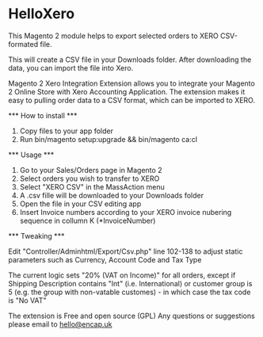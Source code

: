# HelloXero
This Magento 2 module helps to export selected orders to XERO CSV-formated file.

This will create a CSV file in your Downloads folder. After downloading the data, you can import the file into Xero.


Magento 2 Xero Integration Extension allows you to integrate your Magento 2 Online Store with Xero Accounting Application. The extension makes it easy to pulling order data to a CSV format, which can be imported to XERO.


*** How to install ***

1. Copy files to your app folder
2. Run bin/magento setup:upgrade  &&  bin/magento ca:cl


*** Usage ***

1. Go to your Sales/Orders page in Magento 2
2. Select orders you wish to transfer to XERO
3. Select "XERO CSV" in the MassAction menu 
4. A .csv fille will be downloaded to your Downloads folder
5. Open the file in your CSV editing app
6. Insert Invoice numbers according to your XERO invoice nubering sequence in collumn K (*InvoiceNumber)

*** Tweaking ***

Edit "Controller/Adminhtml/Export/Csv.php" line 102-138 to adjust static parameters such as Currency, Account Code and Tax Type

The current logic sets "20% (VAT on Income)" for all orders, except if Shipping Description contains "Int" (i.e. International) or customer group is 5 (e.g. the group with non-vatable customes) - in which case the tax code is "No VAT" 

The extension is Free and open source (GPL)
Any questions or suggestions please email to hello@encap.uk
